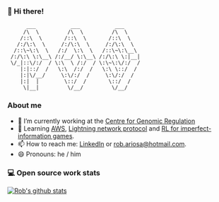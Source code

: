 ### 👋 Hi there!

```
      ___           ___           ___     
     /\  \         /\  \         /\  \    
    /::\  \       /::\  \       /::\  \   
   /:/\:\  \     /:/\:\  \     /:/\:\  \  
  /::\~\:\  \   /:/  \:\  \   /::\~\:\__\ 
 /:/\:\ \:\__\ /:/__/ \:\__\ /:/\:\ \:|__|
 \/_|::\/:/  / \:\  \ /:/  / \:\~\:\/:/  /
    |:|::/  /   \:\  /:/  /   \:\ \::/  / 
    |:|\/__/     \:\/:/  /     \:\/:/  /  
    |:|  |        \::/  /       \::/  /   
     \|__|         \/__/         \/__/       
```

### About me

- 🔭 I’m currently working at the [Centre for Genomic Regulation](https://github.com/EGA-archive)
- 🌱 Learning [AWS](https://aws.amazon.com/es/), [Lightning network protocol](https://lightning.network/) and [RL for imperfect-information games](https://arxiv.org/abs/2007.13544).
- 📫 How to reach me: [LinkedIn](https://www.linkedin.com/in/robertoariosa/) or [rob.ariosa@hotmail.com](mailto:rob.ariosa@hotmail.com).
- 😄 Pronouns: he / him

### 💻 Open source work stats

[![Rob's github stats](https://github-readme-stats.vercel.app/api?username=mrrobb&theme=tokyonight&show_icons=true)](https://github.com/mrrobb)

<!--
**MrRobb/MrRobb** is a ✨ _special_ ✨ repository because its `README.md` (this file) appears on your GitHub profile.

Here are some ideas to get you started:

- 🔭 I’m currently working on ...
- 🌱 I’m currently learning ...
- 👯 I’m looking to collaborate on ...
- 🤔 I’m looking for help with ...
- 💬 Ask me about ...
- 📫 How to reach me: ...
- 😄 Pronouns: ...
- ⚡ Fun fact: ...
-->
